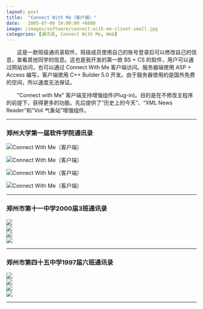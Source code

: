 ```yaml
---
layout: post
title:  "Connect With Me（客户端）"
date:   2005-07-06 10:00:00 +0800
image: /images/software/connect-with-me-client-small.jpg
categories: [通讯录, Connect With Me, Web]
---
```


　　这是一款班级通讯录软件，班级成员使用自己的账号登录后可以修改自己的信息，查看其他同学的信息。这也是我开发的第一款 BS + CS 的软件，用户可以通过网站访问，也可以通过 Connect With Me 客户端访问。服务器端使用 ASP + Access 编写，客户端使用 C++ Builder 5.0 开发。由于服务器使用的是国外免费的空间，所以速度无法保证。

 　　"Connect with Me" 客户端支持增强组件(Plug-in)。目的是在不修改主程序的前提下，获得更多的功能。先后提供了“历史上的今天”、“XML News Reader”和“Voli 气象站”增强组件。


------

<h3>郑州大学第一届软件学院通讯录</h3>

![Connect With Me（客户端）]({{site.baseurl}}/images/software/ConnectWithMe-zzusc-0.png)

![Connect With Me（客户端）]({{site.baseurl}}/images/software/ConnectWithMe-zzusc-2.png)

![Connect With Me（客户端）]({{site.baseurl}}/images/software/ConnectWithMe-zzusc-1.png)

![Connect With Me（客户端）]({{site.baseurl}}/images/software/ConnectWithMe-zzusc-1b.png)

------

<h3>郑州市第十一中学2000届3班通讯录</h3>

<div class="row">
    <div class="col-md-6">
        <a href="{{site.baseurl}}/images/software/ConnectWithMe-11003-0.png" target="_blank">
            <img class="thumbnail" src="{{site.baseurl}}/images/software/ConnectWithMe-11003-0_s.jpg">
        </a>
    </div>
    <div class="col-md-6">
        <a href="{{site.baseurl}}/images/software/ConnectWithMe-11003-2.png" target="_blank">
            <img class="thumbnail" src="{{site.baseurl}}/images/software/ConnectWithMe-11003-2_s.jpg">
        </a>
    </div>
</div>
<div class="row">
    <div class="col-md-6">
        <a href="{{site.baseurl}}/images/software/ConnectWithMe-11003-1.png" target="_blank">
            <img class="thumbnail" src="{{site.baseurl}}/images/software/ConnectWithMe-11003-1_s.jpg">
        </a>
    </div>
    <div class="col-md-6">
        <a href="{{site.baseurl}}/images/software/ConnectWithMe-11003-1b.png" target="_blank">
            <img class="thumbnail" src="{{site.baseurl}}/images/software/ConnectWithMe-11003-1b_s.jpg">
        </a>
    </div>
</div>

------

<h3>郑州市第四十五中学1997届六班通讯录</h3>

<div class="row">
    <div class="col-md-6">
        <a href="{{site.baseurl}}/images/software/ConnectWithMe-45976-0.png" target="_blank">
            <img class="thumbnail" src="{{site.baseurl}}/images/software/ConnectWithMe-45976-0_s.jpg">
        </a>
    </div>
    <div class="col-md-6">
        <a href="{{site.baseurl}}/images/software/ConnectWithMe-45976-2.png" target="_blank">
            <img class="thumbnail" src="{{site.baseurl}}/images/software/ConnectWithMe-45976-2_s.jpg">
        </a>
    </div>
</div>
<div class="row">
    <div class="col-md-6">
        <a href="{{site.baseurl}}/images/software/ConnectWithMe-45976-1.png" target="_blank">
            <img class="thumbnail" src="{{site.baseurl}}/images/software/ConnectWithMe-45976-1_s.jpg">
        </a>
    </div>
    <div class="col-md-6">
        <a href="{{site.baseurl}}/images/software/ConnectWithMe-45976-1b.png" target="_blank">
            <img class="thumbnail" src="{{site.baseurl}}/images/software/ConnectWithMe-45976-1b_s.jpg">
        </a>
    </div>
</div>

------